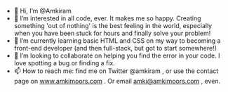 - 👋 Hi, I’m @Amkiram
- 👀 I’m interested in all code, ever. It makes me so happy. Creating something 'out of nothing' is the best feeling in the world, especially when you have been stuck for hours and finally solve your problem!
- 🌱 I’m currently learning basic HTML and CSS on my way to becoming a front-end developer (and then full-stack, but got to start somewhere!)
- 💞️ I’m looking to collaborate on helping you find the error in your code. I love spotting a bug or finding a fix.
- 📫 How to reach me: find me on Twitter @amkiram , or use the contact page on www.amkimoors.com . Or email amki@amkimoors.com , even.

<!---
Amkiram/Amkiram is a ✨ special ✨ repository because its `README.md` (this file) appears on your GitHub profile.
You can click the Preview link to take a look at your changes.
--->
